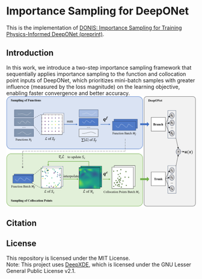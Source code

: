 #  Importance Sampling for DeepONet

This is the implementation of [DONIS: Importance Sampling for Training Physics-Informed DeepONet (preprint)](https://ijcai-preprints.s3.us-west-1.amazonaws.com/2025/1852.pdf).  

## Introduction
In this work, we introduce a two-step importance sampling framework that sequentially 
applies importance sampling to the function and collocation point inputs of DeepONet, 
which prioritizes mini-batch samples with greater influence (measured by the loss magnitude) 
on the learning objective, enabling faster convergence and better accuracy.
![fig1](./docs/fig1.png)

## Citation

## License
This repository is licensed under the MIT License.  
Note: This project uses [DeepXDE](https://github.com/lululxvi/deepxde), which is licensed under the GNU Lesser General Public License v2.1.